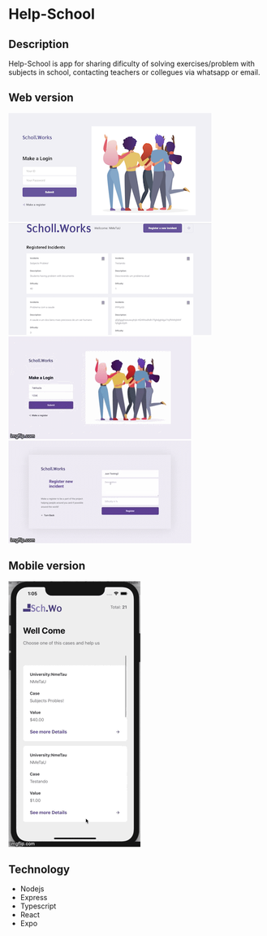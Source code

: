 # Help-School
## Description
Help-School is app for sharing dificulty of solving exercises/problem with subjects in school, contacting teachers or collegues via whatsapp or email.
## Web version
![home screen](frontend/src/assets/login.png)
![home screen](frontend/src/assets/profile.png)
![gif animatio](frontend/src/assets/web1.gif)
![gif animatio](frontend/src/assets/web3.gif)
## Mobile version
![home screen](mobile/assets/home.gif)

## Technology
- Nodejs
- Express
- Typescript
- React
- Expo

